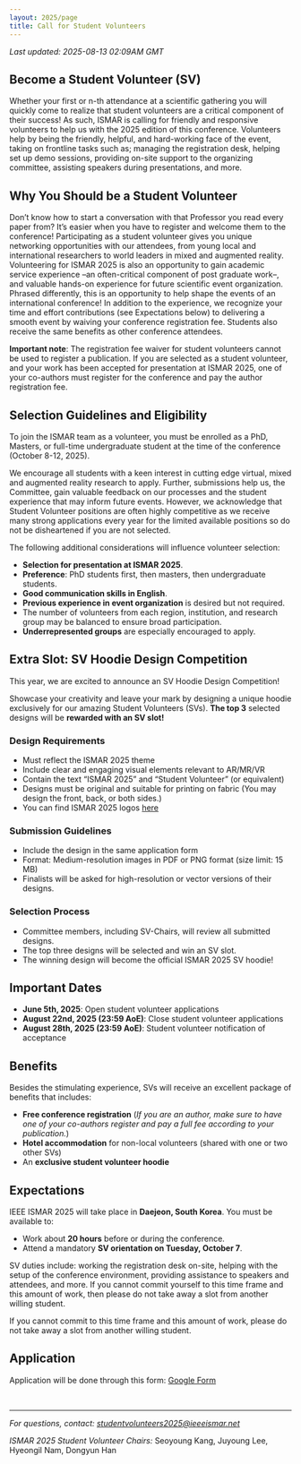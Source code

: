 ```yaml
---
layout: 2025/page
title: Call for Student Volunteers
---
```

*Last updated: 2025-08-13 02:09AM GMT*


## Become a Student Volunteer (SV)

Whether your first or n-th attendance at a scientific gathering you will quickly come to realize that student volunteers are a critical component of their success! As such, ISMAR is calling for friendly and responsive volunteers to help us with the 2025 edition of this conference.
Volunteers help by being the friendly, helpful, and hard-working face of the event, taking on frontline tasks such as; managing the registration desk, helping set up demo sessions, providing on-site support to the organizing committee, assisting speakers during presentations, and more.


## Why You Should be a Student Volunteer

Don’t know how to start a conversation with that Professor you read every paper from? It’s easier when you have to register and welcome them to the conference!
Participating as a student volunteer gives you unique networking opportunities with our attendees, from young local and international researchers to world leaders in mixed and augmented reality. Volunteering for ISMAR 2025 is also an opportunity to gain academic service experience –an often-critical component of post graduate work–, and valuable hands-on experience for future scientific event organization.
Phrased differently, this is an opportunity to help shape the events of an international conference!
In addition to the experience, we recognize your time and effort contributions (see Expectations below) to delivering a smooth event by waiving your conference registration fee. Students also receive the same benefits as other conference attendees.

**Important note**: The registration fee waiver for student volunteers cannot be used to register a publication. If you are selected as a student volunteer, and your work has been accepted for presentation at ISMAR 2025, one of your co-authors must register for the conference and pay the author registration fee.

## Selection Guidelines and Eligibility

To join the ISMAR team as a volunteer, you must be enrolled as a PhD, Masters, or full-time undergraduate student at the time of the conference (October 8-12, 2025).

We encourage all students with a keen interest in cutting edge virtual, mixed and augmented reality research to apply. Further, submissions help us, the Committee, gain valuable feedback on our processes and the student experience that may inform future events. However, we acknowledge that Student Volunteer positions are often highly competitive as we receive many strong applications every year for the limited available positions so do not be disheartened if you are not selected. 

The following additional considerations will influence volunteer selection:

- **Selection for presentation at ISMAR 2025**.
- **Preference**: PhD students first, then masters, then undergraduate students.
- **Good communication skills in English**.
- **Previous experience in event organization** is desired but not required.
- The number of volunteers from each region, institution, and research group may be balanced to ensure broad participation.
- **Underrepresented groups** are especially encouraged to apply.

## Extra Slot: SV Hoodie Design Competition

This year, we are excited to announce an SV Hoodie Design Competition!

Showcase your creativity and leave your mark by designing a unique hoodie exclusively for our amazing Student Volunteers (SVs). **The top 3** selected designs will be **rewarded with an SV slot!**


### Design Requirements

- Must reflect the ISMAR 2025 theme
- Include clear and engaging visual elements relevant to AR/MR/VR
- Contain the text “ISMAR 2025” and “Student Volunteer” (or equivalent)
- Designs must be original and suitable for printing on fabric (You may design the front, back, or both sides.)
- You can find ISMAR 2025 logos [here](https://drive.google.com/drive/folders/1yLoskIgmFAtKJEEkp0z45chHobgqiKtp?usp=drive_link)

### Submission Guidelines

- Include the design in the same application form
- Format: Medium-resolution images in PDF or PNG format (size limit: 15 MB)
- Finalists will be asked for high-resolution or vector versions of their designs.

### Selection Process

- Committee members, including SV-Chairs, will review all submitted designs.
- The top three designs will be selected and win an SV slot.
- The winning design will become the official ISMAR 2025 SV hoodie!

## Important Dates

- **June 5th, 2025**: Open student volunteer applications
- **August 22nd, 2025 (23:59 AoE)**: Close student volunteer applications
- **August 28th, 2025 (23:59 AoE)**: Student volunteer notification of acceptance

## Benefits

Besides the stimulating experience, SVs will receive an excellent package of benefits that includes:

- **Free conference registration** (*If you are an author, make sure to have one of your co-authors register and pay a full fee according to your publication.*)
- **Hotel accommodation** for non-local volunteers (shared with one or two other SVs)
- An **exclusive student volunteer hoodie**

## Expectations

IEEE ISMAR 2025 will take place in **Daejeon, South Korea**. You must be available to:

- Work about **20 hours** before or during the conference.
- Attend a mandatory **SV orientation on Tuesday, October 7**.

SV duties include: working the registration desk on-site, helping with the setup of the conference environment, providing assistance to speakers and attendees, and more. If you cannot commit yourself to this time frame and this amount of work, then please do not take away a slot from another willing student.

If you cannot commit to this time frame and this amount of work, please do not take away a slot from another willing student.

## Application

Application will be done through this form: [Google Form](https://forms.gle/9uAXySxo97ytL8hk8)


<br>

---

*For questions, contact: studentvolunteers2025@ieeeismar.net*

*ISMAR 2025 Student Volunteer Chairs:*
Seoyoung Kang, Juyoung Lee, Hyeongil Nam, Dongyun Han
